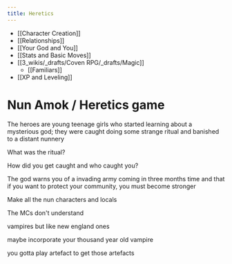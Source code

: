 ```yaml
---
title: Heretics
---
```


- [[Character Creation]]
- [[Relationships]]
- [[Your God and You]]
- [[Stats and Basic Moves]]
- [[3_wikis/_drafts/Coven RPG/_drafts/Magic]]
   - [[Familiars]]
- [[XP and Leveling]]


# Nun Amok / Heretics game
The heroes are young teenage girls who started learning about a mysterious god; they were caught doing some strange ritual and banished to a distant nunnery

What was the ritual?

How did you get caught and who caught you?

The god warns you of a invading army coming in three months time and that if you want to protect your community, you must become stronger 

Make all the nun characters and locals

The MCs don't understand 

vampires but like new england ones 

maybe incorporate your thousand year old vampire 

you gotta play artefact to get those artefacts 